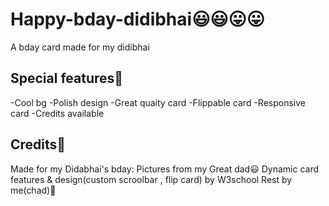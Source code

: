 # Happy-bday-didibhai😃😃😛😛
A bday card made for my didibhai
## Special features🗿
-Cool bg
-Polish design
-Great quaity card
-Flippable card
-Responsive card
-Credits available
## Credits💯
Made for my Didabhai's bday:
Pictures from my Great dad😃
Dynamic card features & design(custom scroolbar , flip card) by W3school
Rest by me(chad)🗿
